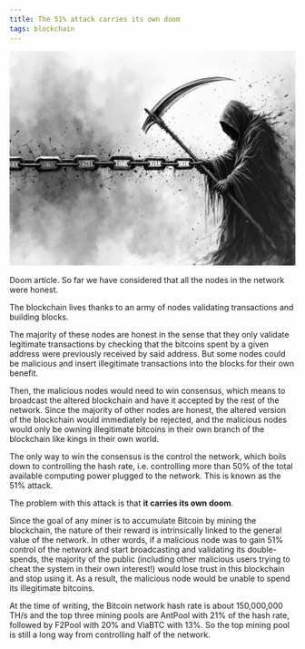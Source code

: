 ```yaml
---
title: The 51% attack carries its own doom
tags: blockchain
---
```


![Illustration](/assets/images/2021-06-07-the-51-percent-attack-carries-its-own-doom.jpg)

Doom article. So far we have considered that all the nodes in the network were honest. 

The blockchain lives thanks to an army of nodes validating transactions and building blocks.

The majority of these nodes are honest in the sense that they only validate legitimate transactions by checking that the bitcoins spent by a given address were previously received by said address. But some nodes could be malicious and insert illegitimate transactions into the blocks for their own benefit.

Then, the malicious nodes would need to win consensus, which means to broadcast the altered blockchain and have it accepted by the rest of the network. Since the majority of other nodes are honest, the altered version of the blockchain would immediately be rejected, and the malicious nodes would only be owning illegitimate bitcoins in their own branch of the blockchain like kings in their own world.

The only way to win the consensus is the control the network, which boils down to controlling the hash rate, i.e. controlling more than 50% of the total available computing power plugged to the network. This is known as the 51% attack.

The problem with this attack is that **it carries its own doom**.

Since the goal of any miner is to accumulate Bitcoin by mining the blockchain, the nature of their reward is intrinsically linked to the general value of the network. In other words, if a malicious node was to gain 51% control of the network and start broadcasting and validating its double-spends, the majority of the public (including other malicious users trying to cheat the system in their own interest!) would lose trust in this blockchain and stop using it. As a result, the malicious node would be unable to spend its illegitimate bitcoins.

At the time of writing, the Bitcoin network hash rate is about 150,000,000 TH/s and the top three mining pools are AntPool with 21% of the hash rate, followed by F2Pool with 20% and ViaBTC with 13%. So the top mining pool is still a long way from controlling half of the network.